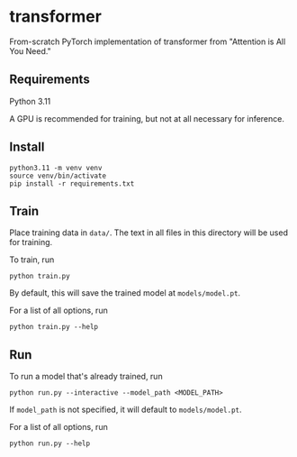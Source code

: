 # transformer

From-scratch PyTorch implementation of transformer from "Attention is All You Need."

## Requirements

Python 3.11

A GPU is recommended for training, but not at all necessary for inference.

## Install

```
python3.11 -m venv venv
source venv/bin/activate
pip install -r requirements.txt
```

## Train

Place training data in `data/`. The text in all files in this directory will be used for training.

To train, run

```
python train.py
```

By default, this will save the trained model at `models/model.pt`.

For a list of all options, run

```
python train.py --help
```

## Run

To run a model that's already trained, run

```
python run.py --interactive --model_path <MODEL_PATH>
```

If `model_path` is not specified, it will default to `models/model.pt`.

For a list of all options, run

```
python run.py --help
```
